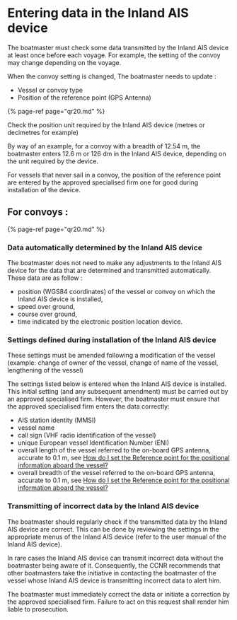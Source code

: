 # Entering data in the Inland AIS device

The boatmaster must check some data transmitted by the Inland AIS device at least once before each voyage. For example, the setting of the convoy may change depending on the voyage.

When the convoy setting is changed, The boatmaster needs to update :

* Vessel or convoy type
* Position of the reference point \(GPS Antenna\)

{% page-ref page="qr20.md" %}

Check the position unit required by the Inland AIS device \(metres or decimetres for example\)

By way of an example, for a convoy with a breadth of 12.54 m, the boatmaster enters 12.6 m or 126 dm in the Inland AIS device, depending on the unit required by the device.

For vessels that never sail in a convoy, the position of the reference point are entered by the approved specialised firm one for good during installation of the device.

## For convoys :

{% page-ref page="qr20.md" %}

### Data automatically determined by the Inland AIS device

The boatmaster does not need to make any adjustments to the Inland AIS device for the data that are determined and transmitted automatically. These data are as follow :

* position \(WGS84 coordinates\) of the vessel or convoy on which the Inland AIS device is installed,
* speed over ground,
* course over ground,
* time indicated by the electronic position location device.

### Settings defined during installation of the Inland AIS device

These settings must be amended following a modification of the vessel \(example: change of owner of the vessel, change of name of the vessel, lengthening of the vessel\)

The settings listed below is entered when the Inland AIS device is installed. This initial setting \(and any subsequent amendment\) must be carried out by an approved specialised firm. However, the boatmaster must ensure that the approved specialised firm enters the data correctly:

* AIS station identity \(MMSI\)
* vessel name
* call sign \(VHF radio identification of the vessel\)
* unique European vessel Identification Number \(ENI\)
* overall length of the vessel referred to the on-board GPS antenna, accurate to 0.1 m, see [How do I set the Reference point for the positional information aboard the vessel?](qr20.md)
* overall breadth of the vessel referred to the on-board GPS antenna, accurate to 0.1 m, see [How do I set the Reference point for the positional information aboard the vessel?](qr20.md)

### Transmitting of incorrect data by the Inland AIS device

The boatmaster should regularly check if the transmitted data by the Inland AIS device are correct. This can be done by reviewing the settings in the appropriate menus of the Inland AIS device \(refer to the user manual of the Inland AIS device\).

In rare cases the Inland AIS device can transmit incorrect data without the boatmaster being aware of it. Consequently, the CCNR recommends that other boatmasters take the initiative in contacting the boatmaster of the vessel whose Inland AIS device is transmitting incorrect data to alert him.

The boatmaster must immediately correct the data or initiate a correction by the approved specialised firm. Failure to act on this request shall render him liable to prosecution.

